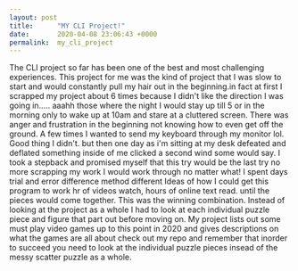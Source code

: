 ```yaml
---
layout: post
title:      "MY CLI Project!"
date:       2020-04-08 23:06:43 +0000
permalink:  my_cli_project
---
```



The CLI project so far has been one of the best and most challenging experiences.
This project for me was the kind of project that I was slow to start and would constantly pull my hair out in the beginning.in fact at first I scrapped my project about 6 times because I didn't like the direction I was going in..... aaahh those where the night I would stay up till 5 or in the morning only to wake up at 10am and stare at a cluttered screen. There was anger and frustration in the beginning not knowing how to even get off the ground. A few times I wanted to send my keyboard through my monitor lol. Good thing I didn't. but then one day as i'm sitting at my desk defeated and deflated something inside of me clicked a second wind some would say. I took a stepback and promised myself that this try would be the last try no more scrapping my work I would work through no matter what! I spent days trial and error difference method different Ideas of how I could get this program to work hr of videos watch, hours of online text read. until the pieces would come together.  This was the winning combination. Instead of looking at the project as a whole I had to look at each individual puzzle piece and figure that part out before moving on. My project lists out some must play video games up to this point in 2020 and gives descriptions on what the games are all about check out my repo and remember that inorder to succeed you need to look at the individual puzzle pieces insead of the messy scatter puzzle as a whole.

